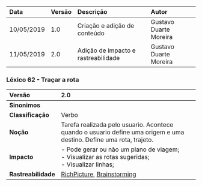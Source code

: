 |Data|Versão|Descrição|Autor|
|:---|:---|:---|:---|
|10/05/2019|1.0|Criação e adição de conteúdo|Gustavo Duarte Moreira|
|11/05/2019|2.0|Adição de impacto e rastreabilidade|Gustavo Duarte Moreira|

### Léxico 62 - Traçar a rota

|Versão|2.0
|:-|:-|
|**Sinonimos**| |
|**Classificação**| Verbo |
|**Noção**| Tarefa realizada pelo usuario. Acontece quando o usuario define uma origem e uma destino. Define uma rota, trajeto. |
|**Impacto**|- Pode gerar ou não um plano de viagem; <br>- Visualizar as rotas sugeridas;<br>- Visualizar linhas;|
|**Rastreabilidade**| [RichPicture](https://github.com/Andre-Eduardo/2019.1-Requisitos-Moovit/wiki/RichPicture-Versão-1.2#rp012---usu%C3%A1rio-mobile-cadastrado-e-n%C3%A3o-cadastrado), [Brainstorming](https://github.com/Andre-Eduardo/2019.1-Requisitos-Moovit/wiki/Brainstorming)|

